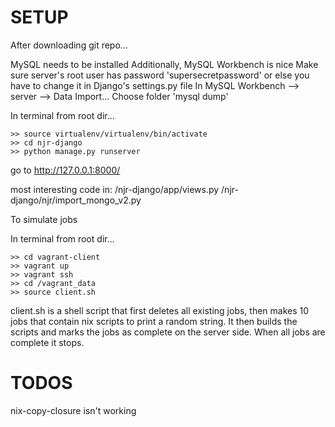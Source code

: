 # SETUP

After downloading git repo...

MySQL needs to be installed
Additionally, MySQL Workbench is nice
Make sure server's root user has password 'supersecretpassword' or else you have to change it in Django's settings.py file
In MySQL Workbench --> server --> Data Import... Choose folder 'mysql dump'

In terminal from root dir...

```
>> source virtualenv/virtualenv/bin/activate 
>> cd njr-django
>> python manage.py runserver 
```

go to http://127.0.0.1:8000/

most interesting code in:
/njr-django/app/views.py
/njr-django/njr/import_mongo_v2.py

To simulate jobs

In terminal from root dir...

```
>> cd vagrant-client
>> vagrant up
>> vagrant ssh
>> cd /vagrant_data
>> source client.sh
```

client.sh is a shell script that first deletes all existing jobs, then makes 10 jobs that contain nix scripts to print a random string. It then builds the scripts and marks the jobs as complete on the server side. When all jobs are complete it stops. 

# TODOS
nix-copy-closure isn't working
